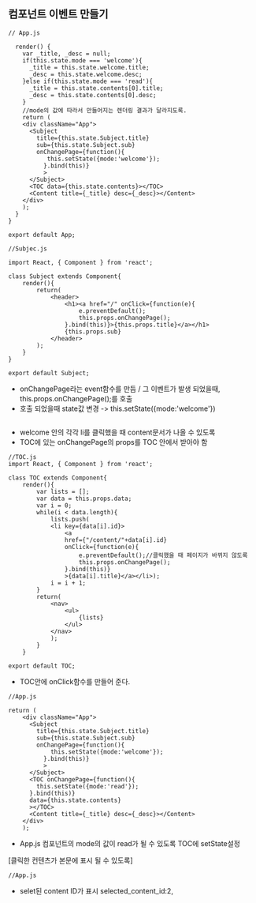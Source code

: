 
## 컴포넌트 이벤트 만들기 
```
// App.js
  
  render() {
    var _title, _desc = null;
    if(this.state.mode === 'welcome'){
      _title = this.state.welcome.title;
      _desc = this.state.welcome.desc;
    }else if(this.state.mode === 'read'){
      _title = this.state.contents[0].title;
      _desc = this.state.contents[0].desc;
    }
    //mode의 값에 따라서 만들어지는 렌더링 결과가 달라지도록.
    return (
    <div className="App">
      <Subject 
        title={this.state.Subject.title}
        sub={this.state.Subject.sub}         
        onChangePage={function(){
           this.setState({mode:'welcome'});
          }.bind(this)}
          >
      </Subject>
      <TOC data={this.state.contents}></TOC> 
      <Content title={_title} desc={_desc}></Content>
    </div>
    );
  }
}

export default App;

//Subjec.js

import React, { Component } from 'react';

class Subject extends Component{
    render(){ 
        return(
            <header>
                <h1><a href="/" onClick={function(e){
                    e.preventDefault();
                    this.props.onChangePage();
                }.bind(this)}>{this.props.title}</a></h1>
                {this.props.sub}    
            </header>
        );
    }
}

export default Subject;

```

 - onChangePage라는 event함수를 만듬 / 그 이벤트가 발생 되었을때, 
 this.props.onChangePage();를 호출
 - 호출 되었을때 state값 변경  -> this.setState({mode:'welcome'})

 ```

 ```
- welcome 안의 각각 li를 클릭했을 때 content문서가 나올 수 있도록
- TOC에 있는 onChangePage의 props를 TOC 안에서 받아야 함



```
//TOC.js
import React, { Component } from 'react';

class TOC extends Component{
    render(){
        var lists = []; 
        var data = this.props.data;
        var i = 0;
        while(i < data.length){
            lists.push(
            <li key={data[i].id}>
                <a 
                href={"/content/"+data[i].id}
                onClick={function(e){
                    e.preventDefault();//클릭했을 때 페이지가 바뀌지 않도록
                    this.props.onChangePage();
                }.bind(this)}
                >{data[i].title}</a></li>);
            i = i + 1;
        }
        return(
            <nav>
                <ul>
                    {lists}
                </ul>
            </nav>
            );
        }
    }

export default TOC;
```
- TOC안에 onClick함수를 만들어 준다. 


```
//App.js

return (
    <div className="App">
      <Subject 
        title={this.state.Subject.title}
        sub={this.state.Subject.sub}         
        onChangePage={function(){
            this.setState({mode:'welcome'});
          }.bind(this)}
          >
      </Subject>
      <TOC onChangePage={function(){
        this.setState({mode:'read'});
      }.bind(this)}
      data={this.state.contents}
      ></TOC> 
      <Content title={_title} desc={_desc}></Content>
    </div>
    );

```
- App.js 컴포넌트의 mode의 값이 read가 될 수 있도록 TOC에 setState설정


[클릭한 컨텐츠가 본문에 표시 될 수 있도록]
```
//App.js

```
- selet된 content ID가 표시 selected_content_id:2,
